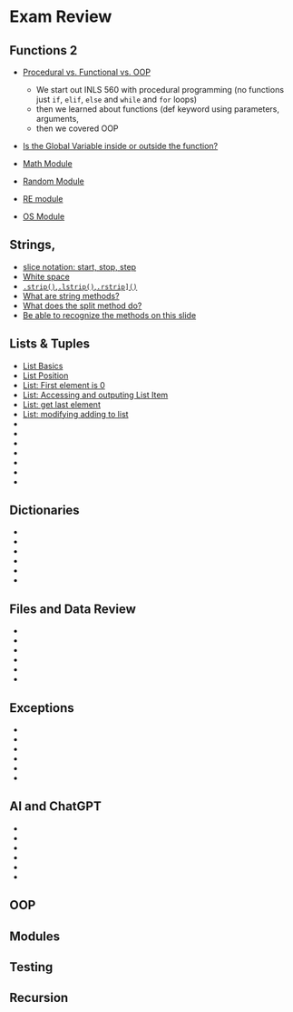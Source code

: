 # Exam Review
## Functions 2

* [Procedural vs. Functional vs. OOP](https://docs.google.com/presentation/d/1TaoSx1kaDwMoERzsWfSrAt8sDnAi5_JtCGy8qwgUTzw/edit#slide=id.g2bbf192d2f1_0_9)
   * We start out INLS 560 with procedural programming (no functions just `if`, `elif`, `else` and `while` and `for` loops)
   *  then we learned about functions (def keyword using parameters, arguments,
   *   then we covered OOP   
* [Is the Global Variable inside or outside the function?](https://docs.google.com/presentation/d/1TaoSx1kaDwMoERzsWfSrAt8sDnAi5_JtCGy8qwgUTzw/edit#slide=id.g2bbf192d2f1_0_29)

* [Math Module]()
* [Random Module]()
* [RE module]()
* [OS Module]()

## Strings, 
* [slice notation: start, stop, step](https://lawrencejones-lblakej.cloudapps.unc.edu/reveal-js-slides/560/python-lists/strings-lists-tuples.html#/5)
* [White space](https://lawrencejones-lblakej.cloudapps.unc.edu/reveal-js-slides/560/python-lists/strings-lists-tuples.html#/10)
* [`.strip()`,`.lstrip()`,`.rstrip]()`](https://lawrencejones-lblakej.cloudapps.unc.edu/reveal-js-slides/560/python-lists/strings-lists-tuples.html#/12)
* [What are string methods?](https://lawrencejones-lblakej.cloudapps.unc.edu/reveal-js-slides/560/python-lists/strings-lists-tuples.html#/15)
* [What does the split method do?](https://lawrencejones-lblakej.cloudapps.unc.edu/reveal-js-slides/560/python-lists/strings-lists-tuples.html#/18)
* [Be able to recognize the methods on this slide](https://lawrencejones-lblakej.cloudapps.unc.edu/reveal-js-slides/560/python-lists/strings-lists-tuples.html#/19)


## Lists & Tuples
* [List Basics](https://lawrencejones-lblakej.cloudapps.unc.edu/reveal-js-slides/560/python-lists/strings-lists-tuples.html#/21)
* [List Position](https://lawrencejones-lblakej.cloudapps.unc.edu/reveal-js-slides/560/python-lists/strings-lists-tuples.html#/22)
* [List: First element is 0](https://lawrencejones-lblakej.cloudapps.unc.edu/reveal-js-slides/560/python-lists/strings-lists-tuples.html#/23)
* [List: Accessing and outputing List Item](https://lawrencejones-lblakej.cloudapps.unc.edu/reveal-js-slides/560/python-lists/strings-lists-tuples.html#/25)
* [List: get last element](https://lawrencejones-lblakej.cloudapps.unc.edu/reveal-js-slides/560/python-lists/strings-lists-tuples.html#/21)
* [List: modifying adding to list](https://lawrencejones-lblakej.cloudapps.unc.edu/reveal-js-slides/560/python-lists/strings-lists-tuples.html#/21)
* [](https://lawrencejones-lblakej.cloudapps.unc.edu/reveal-js-slides/560/python-lists/strings-lists-tuples.html#/21)
* [](https://lawrencejones-lblakej.cloudapps.unc.edu/reveal-js-slides/560/python-lists/strings-lists-tuples.html#/21)
* []()
* []()
* []()
* []()
* []()

## Dictionaries
* []()
* []()
* []()
* []()
* []()
* []()

## Files and Data Review

* []()
* []()
* []()
* []()
* []()
* []()

## Exceptions

* []()
* []()
* []()
* []()
* []()
* []()

## AI and ChatGPT

* []()
* []()
* []()
* []()
* []()
* []()

## OOP

## Modules

## Testing 


## Recursion

